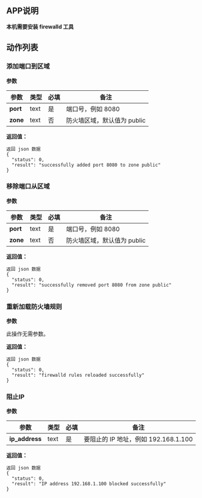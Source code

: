 ## APP说明

**本机需要安装 firewalld 工具**

## 动作列表
### 添加端口到区域
**参数**

|  参数   | 类型  |  必填   |  备注  |
|  ----  | ----  |  ----  |  ----  |
|**port**|	text|	是	|端口号，例如 8080|
|**zone**|	text|	否	|防火墙区域，默认值为 public|
**返回值：**
```
返回 json 数据
{
  "status": 0,
  "result": "successfully added port 8080 to zone public"
}
```
### 移除端口从区域
**参数**

|  参数   | 类型  |  必填   |  备注  |
|  ----  | ----  |  ----  |  ----  |
|**port**|	text|	是	|端口号，例如 8080|
|**zone**|	text|	否	|防火墙区域，默认值为 public|
**返回值：**
```
返回 json 数据
{
  "status": 0,
  "result": "successfully removed port 8080 from zone public"
}
```
### 重新加载防火墙规则
**参数**

此操作无需参数。

**返回值：**
```
返回 json 数据
{
  "status": 0,
  "result": "firewalld rules reloaded successfully"
}
```
### 阻止IP
**参数**

|  参数   | 类型  |  必填   |  备注  |
|  ----  | ----  |  ----  |  ----  |
|**ip_address**|	text|	是	|要阻止的 IP 地址，例如 192.168.1.100|
**返回值：**

```
返回 json 数据
{
  "status": 0,
  "result": "IP address 192.168.1.100 blocked successfully"
}
```